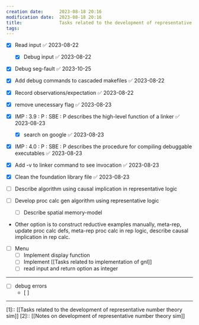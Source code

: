 ```yaml
---
creation date:		2023-08-18 20:16
modification date:	2023-08-18 20:16
title: 				Tasks related to the development of representative number theory sim
tags:
---
```

- [x] Read input ✅ 2023-08-22
	- [x] Debug input ✅ 2023-08-22

- [x] Debug seg-fault ✅ 2023-10-25
- [x] Add debug commands to cascaded makefiles ✅ 2023-08-22
- [x] Record observations/expectation ✅ 2023-08-22
- [x] remove unecessary flag ✅ 2023-08-23
- [x] IMP : 3.9 : P : SBE : P describes the high-level function of a linker ✅ 2023-08-23
	- [x] search on google ✅ 2023-08-23
- [x] IMP : 4.0 : P : SBE : P describes the procedure for compiling debuggable executables ✅ 2023-08-23
- [x] Add -v to linker command to see invocation ✅ 2023-08-23
- [x] Clean the foundation library file ✅ 2023-08-23

- [ ] Describe algorithm using causal implication in representative logic
- [ ] Develop proc calc gen algorithm using representative logic
	- [ ] Describe spatial memory-model
* Other option is to construct reductive examples manually, meta-rep, update proc calc defs, meta-rep proc calc in rep logic, describe causal implication in rep calc.

- [ ] Menu
	- [ ] Implement display function
	- [ ] Implement [[Tasks related to implementation of gnl]] 
	- [ ] read input and return option as integer
---
- [ ] debug errors
	- [ ] 


---
[1]:: [[Tasks related to the development of representative number theory sim]]
[2]:: [[Notes on development of representative number theory sim]]